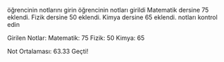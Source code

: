 öğrencinin notlarını girin
öğrencinin notları girildi
Matematik dersine 75 eklendi.
Fizik dersine 50 eklendi.
Kimya dersine 65 eklendi.
notları kontrol edin

Girilen Notlar:
Matematik: 75
Fizik: 50
Kimya: 65

Not Ortalaması: 63.33
Geçti!
